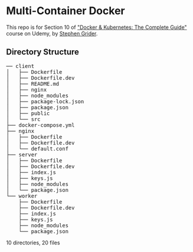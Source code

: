 # Multi-Container Docker

This repo is for Section 10 of <a href="https://www.udemy.com/share/100r4uBEcbeVtSRQ==/">"Docker & Kubernetes: The Complete Guide"</a> course on Udemy, by <a href="https://www.udemy.com/user/sgslo/">Stephen Grider</a>.

## Directory Structure
<pre>
── client
│   ├── Dockerfile
│   ├── Dockerfile.dev
│   ├── README.md
│   ├── nginx
│   ├── node_modules
│   ├── package-lock.json
│   ├── package.json
│   ├── public
│   └── src
├── docker-compose.yml
├── nginx
│   ├── Dockerfile
│   ├── Dockerfile.dev
│   └── default.conf
├── server
│   ├── Dockerfile
│   ├── Dockerfile.dev
│   ├── index.js
│   ├── keys.js
│   ├── node_modules
│   └── package.json
└── worker
    ├── Dockerfile
    ├── Dockerfile.dev
    ├── index.js
    ├── keys.js
    ├── node_modules
    └── package.json
</pre>
10 directories, 20 files

